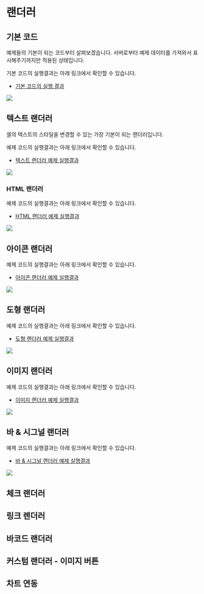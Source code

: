 # 랜더러


## 기본 코드

예제들의 기본이 되는 코드부터 살펴보겠습니다.
서버로부터 예제 데이터를 가져와서 표시해주기까지만 적용된 상태입니다.

기본 코드의 실행결과는 아래 링크에서 확인할 수 있습니다.
* [기본 코드의 실행 결과](http://10bun.tv/samples/realgrid2/part-2/01/step-00.html)

![](./code-001.png)


## 텍스트 랜더러

셀의 텍스트의 스타일을 변경할 수 있는 가장 기본이 되는 랜더러입니다. 

예제 코드의 실행결과는 아래 링크에서 확인할 수 있습니다.
* [텍스트 랜더러 예제 실행결과](http://10bun.tv/samples/realgrid2/part-2/01/step-01.html)

![](./code-002.png)


### HTML 랜더러

예제 코드의 실행결과는 아래 링크에서 확인할 수 있습니다.
* [HTML 랜더러 예제 실행결과](http://10bun.tv/samples/realgrid2/part-2/01/step-02.html)

![](./code-003.png)


## 아이콘 랜더러

예제 코드의 실행결과는 아래 링크에서 확인할 수 있습니다.
* [아이콘 랜더러 예제 실행결과](http://10bun.tv/samples/realgrid2/part-2/01/step-03.html)

![](./code-004.png)


## 도형 랜더러

예제 코드의 실행결과는 아래 링크에서 확인할 수 있습니다.
* [도형 랜더러 예제 실행결과](http://10bun.tv/samples/realgrid2/part-2/01/step-04.html)

![](./code-005.png)


## 이미지 랜더러

예제 코드의 실행결과는 아래 링크에서 확인할 수 있습니다.
* [이미지 랜더러 예제 실행결과](http://10bun.tv/samples/realgrid2/part-2/01/step-05.html)

![](./code-006.png)


## 바 & 시그널 랜더러

예제 코드의 실행결과는 아래 링크에서 확인할 수 있습니다.
* [바 & 시그널 랜더러 예제 실행결과](http://10bun.tv/samples/realgrid2/part-2/01/step-06.html)

![](./code-007.png)


## 체크 랜더러

## 링크 렌더러

## 바코드 랜더러

## 커스텀 랜더러 - 이미지 버튼

## 차트 연동

